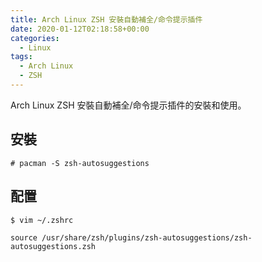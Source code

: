 ```yaml
---
title: Arch Linux ZSH 安裝自動補全/命令提示插件
date: 2020-01-12T02:18:58+00:00
categories:
  - Linux
tags:
  - Arch Linux
  - ZSH
---
```


Arch Linux ZSH 安裝自動補全/命令提示插件的安裝和使用。

<!--more-->

## 安裝

```shell
# pacman -S zsh-autosuggestions
```

## 配置

```shell
$ vim ~/.zshrc

source /usr/share/zsh/plugins/zsh-autosuggestions/zsh-autosuggestions.zsh
```
